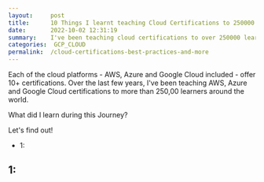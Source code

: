 ```yaml
---
layout:     post
title:      10 Things I learnt teaching Cloud Certifications to 250000 Learners
date:       2022-10-02 12:31:19
summary:    I've been teaching cloud certifications to over 250000 learners in the last few years. What did I learn?
categories:  GCP_CLOUD
permalink:  /cloud-certifications-best-practices-and-more
---
```


Each of the cloud platforms - AWS, Azure and Google Cloud included - offer 10+ certifications. Over the last few years, I've been teaching AWS, Azure and Google Cloud certifications to more than 250,00 learners around the world.

What did I learn during this Journey?

Let's find out!

<!-- MarkdownTOC -->

- 1:

<!-- /MarkdownTOC -->


## 1: 